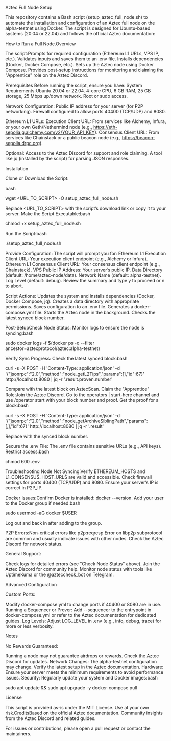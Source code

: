 Aztec Full Node Setup

This repository contains a Bash script (setup_aztec_full_node.sh) to automate the installation and configuration of an Aztec full node on the alpha-testnet using Docker. 
The script is designed for Ubuntu-based systems (20.04 or 22.04) and follows the official Aztec documentation: 

How to Run a Full Node.Overview

The script:Prompts for required configuration (Ethereum L1 URLs, VPS IP, etc.).
Validates inputs and saves them to an .env file.
Installs dependencies (Docker, Docker Compose, etc.).
Sets up the Aztec node using Docker Compose.
Provides post-setup instructions for monitoring and claiming the "Apprentice" role on the Aztec Discord.

Prerequisites
Before running the script, 
ensure you have:
System Requirements:Ubuntu 20.04 or 22.04.
4-core CPU, 
6 GB RAM, 
25 GB storage, 
25 Mbps up/down network.
Root or sudo access.

Network Configuration:
Public IP address for your server (for P2P networking).
Firewall configured to allow ports 40400 (TCP/UDP) and 8080.

Ethereum L1 URLs:
Execution Client URL: From services like Alchemy, Infura, or your own Geth/Nethermind node (e.g., https://eth-sepolia.g.alchemy.com/v2/YOUR_API_KEY).
Consensus Client URL: From services like Chainstack or a public beacon node (e.g., https://beacon-sepolia.drpc.org).

Optional:
Access to the Aztec Discord for support and role claiming.
A tool like jq (installed by the script) for parsing JSON responses.

Installation

Clone or Download the Script:

bash

wget <URL_TO_SCRIPT> -O setup_aztec_full_node.sh

Replace <URL_TO_SCRIPT> with the script’s download link or copy it to your server.
Make the Script Executable:bash

chmod +x setup_aztec_full_node.sh

Run the Script:bash

./setup_aztec_full_node.sh

Provide Configuration:
The script will prompt you for:
Ethereum L1 Execution Client URL: Your execution client endpoint (e.g., Alchemy or Infura).
Ethereum L1 Consensus Client URL: Your consensus client endpoint (e.g., Chainstack).
VPS Public IP Address: Your server’s public IP.
Data Directory (default: /home/aztec-node/data).
Network Name (default: alpha-testnet).
Log Level (default: debug).
Review the summary and type y to proceed or n to abort.

Script Actions:
Updates the system and installs dependencies (Docker, Docker Compose, jq).
Creates a data directory with appropriate permissions.
Saves configuration to an .env file.
Generates a docker-compose.yml file.
Starts the Aztec node in the background.
Checks the latest synced block number.

Post-SetupCheck Node Status:
Monitor logs to ensure the node is syncing:bash

sudo docker logs -f $(docker ps -q --filter ancestor=aztecprotocol/aztec:alpha-testnet)

Verify Sync Progress:
Check the latest synced block:bash

curl -s -X POST -H 'Content-Type: application/json' -d '{"jsonrpc":"2.0","method":"node_getL2Tips","params":[],"id":67}' http://localhost:8080 | jq -r '.result.proven.number'

Compare with the latest block on AztecScan.
Claim the "Apprentice" Role:Join the Aztec Discord.
Go to the operators | start-here channel and use /operator start with your block number and proof.
Get the proof for a block:bash

curl -s -X POST -H 'Content-Type: application/json' -d '{"jsonrpc":"2.0","method":"node_getArchiveSiblingPath","params":[<block-number>,<block-number>],"id":67}' http://localhost:8080 | jq -r '.result'

Replace <block-number> with the synced block number.

Secure the .env File:
The .env file contains sensitive URLs (e.g., API keys). Restrict access:bash

chmod 600 .env

Troubleshooting
Node Not Syncing:Verify ETHEREUM_HOSTS and L1_CONSENSUS_HOST_URLS are valid and accessible.
Check firewall settings for ports 40400 (TCP/UDP) and 8080.
Ensure your server’s IP is correct in P2P_IP.

Docker Issues:Confirm Docker is installed: docker --version.
Add your user to the Docker group if needed:bash

sudo usermod -aG docker $USER

Log out and back in after adding to the group.

P2P Errors:Non-critical errors like p2p:reqresp Error on libp2p subprotocol are common and usually indicate issues with other nodes. Check the Aztec Discord for network status.

General Support:

Check logs for detailed errors (see "Check Node Status" above).
Join the Aztec Discord for community help.
Monitor node status with tools like UptimeKuma or the @azteccheck_bot on Telegram.

Advanced Configuration

Custom Ports: 

Modify docker-compose.yml to change ports if 40400 or 8080 are in use.
Running a Sequencer or Prover: Add --sequencer to the entrypoint in docker-compose.yml or refer to the Aztec documentation for dedicated guides.
Log Levels: Adjust LOG_LEVEL in .env (e.g., info, debug, trace) for more or less verbosity.

Notes

No Rewards Guaranteed: 

Running a node may not guarantee airdrops or rewards. 
Check the Aztec Discord for updates.
Network Changes: The alpha-testnet configuration may change. Verify the latest setup in the Aztec documentation.
Hardware: Ensure your server meets the minimum requirements to avoid performance issues.
Security: Regularly update your system and Docker images:bash

sudo apt update && sudo apt upgrade -y
docker-compose pull

License

This script is provided as-is under the MIT License. Use at your own risk.CreditsBased on the official Aztec documentation.
Community insights from the Aztec Discord and related guides.

For issues or contributions, please open a pull request or contact the maintainers.

